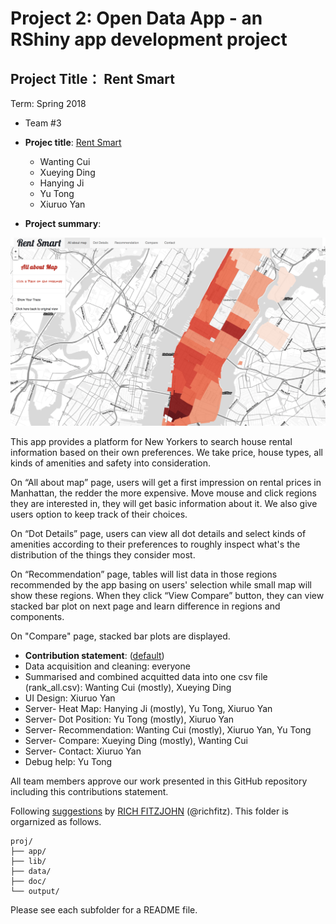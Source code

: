 # Project 2: Open Data App - an RShiny app development project

## Project Title： Rent Smart
Term: Spring 2018


+ Team #3
+ **Projec title**: [Rent Smart](https://corgi.shinyapps.io/rent_smart/)
	+ Wanting Cui
	+ Xueying Ding
	+ Hanying Ji
	+ Yu Tong
	+ Xiuruo Yan

+ **Project summary**: 

![screenshot](doc/screenshot.png)

This app provides a platform for New Yorkers to search house rental information based on their own preferences. We take price, house types, all kinds of amenities and safety into consideration.

On “All about map” page, users will get a first impression on rental prices in Manhattan, the redder the more expensive. Move mouse and click regions they are interested in, they will get basic information about it. We also give users option to keep track of their choices. 

On “Dot Details” page, users can view all dot details and select kinds of amenities according to their preferences to roughly inspect what's the distribution of the things they consider most. 

On “Recommendation” page, tables will list data in those regions recommended by the app basing on users' selection while small map will show these regions. When they click “View Compare” button, they can view stacked bar plot on next page and learn difference in regions and components.

On "Compare" page, stacked bar plots are displayed.



+ **Contribution statement**: ([default](doc/a_note_on_contributions.md)) 
+  Data acquisition and cleaning: everyone
+  Summarised and combined acquitted data into one csv file (rank_all.csv): Wanting Cui (mostly), Xueying Ding
+  UI Design: Xiuruo Yan
+  Server- Heat Map: Hanying Ji (mostly), Yu Tong, Xiuruo Yan
+  Server- Dot Position: Yu Tong (mostly), Xiuruo Yan
+  Server- Recommendation: Wanting Cui (mostly), Xiuruo Yan, Yu Tong
+  Server- Compare: Xueying Ding (mostly), Wanting Cui
+  Server- Contact: Xiuruo Yan 
+  Debug help: Yu Tong

All team members approve our work presented in this GitHub repository including this contributions statement.


Following [suggestions](http://nicercode.github.io/blog/2013-04-05-projects/) by [RICH FITZJOHN](http://nicercode.github.io/about/#Team) (@richfitz). This folder is orgarnized as follows.

```
proj/
├── app/
├── lib/
├── data/
├── doc/
└── output/
```

Please see each subfolder for a README file.

